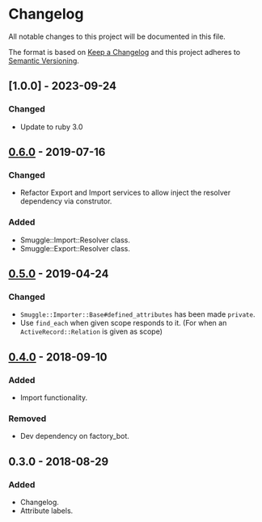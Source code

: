 # Changelog

All notable changes to this project will be documented in this file.

The format is based on [Keep a Changelog](http://keepachangelog.com/en/1.0.0/)
and this project adheres to [Semantic Versioning](http://semver.org/spec/v2.0.0.html).

## [1.0.0] - 2023-09-24

### Changed

- Update to ruby 3.0

## [0.6.0] - 2019-07-16

### Changed

- Refactor Export and Import services to allow inject the resolver dependency via construtor.

### Added

- Smuggle::Import::Resolver class.
- Smuggle::Export::Resolver class.

## [0.5.0] - 2019-04-24

### Changed

- `Smuggle::Importer::Base#defined_attributes` has been made `private`.
- Use `find_each` when given scope responds to it. (For when an `ActiveRecord::Relation` is given as scope)

## [0.4.0] - 2018-09-10

### Added

- Import functionality.

### Removed

- Dev dependency on factory_bot.

## 0.3.0 - 2018-08-29

### Added

- Changelog.
- Attribute labels.

[Unreleased]: https://github.com/pcriv/statics/compare/v0.6.0...HEAD
[0.6.0]: https://github.com/pcriv/statics/compare/v0.5.0...v0.6.0
[0.5.0]: https://github.com/pcriv/statics/compare/v0.4.0...v0.5.0
[0.4.0]: https://github.com/pcriv/statics/releases/tag/v0.4.0
